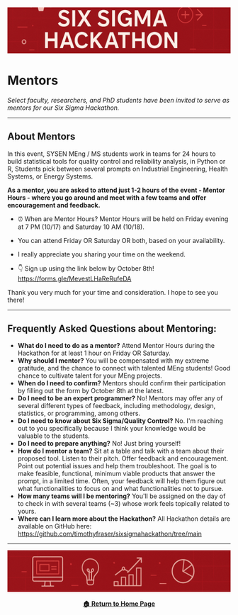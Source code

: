 ![](images/banner_thin.png)
---

# Mentors

*Select faculty, researchers, and PhD students have been invited to serve as mentors for our Six Sigma Hackathon.*

---

## About Mentors

In this event, SYSEN MEng / MS students work in teams for 24 hours to build statistical tools for quality control and reliability analysis, in Python or R,  Students pick between several prompts on Industrial Engineering, Health Systems, or Energy Systems.

**As a mentor, you are asked to attend just 1-2 hours of the event - Mentor Hours - where you go around and meet with a few teams and offer encouragement and feedback.**

- ⏰ When are Mentor Hours? Mentor Hours will be held on Friday evening at 7 PM (10/17) and Saturday 10 AM (10/18).
- You can attend Friday OR Saturday OR both, based on your availability. 
- I really appreciate you sharing your time on the weekend. 

- 👇 Sign up using the link below by October 8th! https://forms.gle/MevestLHaReRufeDA

Thank you very much for your time and consideration. I hope to see you there!

--- 

## Frequently Asked Questions about Mentoring:

- **What do I need to do as a mentor?** Attend Mentor Hours during the Hackathon for at least 1 hour on Friday OR Saturday.
- **Why should I mentor?** You will be compensated with my extreme gratitude, and the chance to connect with talented MEng students! Good chance to cultivate talent for your MEng projects.
- **When do I need to confirm?** Mentors should confirm their participation by filling out the form by October 8th at the latest.
- **Do I need to be an expert programmer?** No! Mentors may offer any of several different types of feedback, including methodology, design, statistics, or programming, among others.
- **Do I need to know about Six Sigma/Quality Control?** No. I'm reaching out to you specifically because I think your knowledge would be valuable to the students.
- **Do I need to prepare anything?** No! Just bring yourself! 
- **How do I mentor a team?** Sit at a table and talk with a team about their proposed tool. Listen to their pitch. Offer feedback and encouragement. Point out potential issues and help them troubleshoot. The goal is to make feasible, functional, minimum viable products that answer the prompt, in a limited time. Often, your feedback will help them figure out what functionalities to focus on and what functionalities not to pursue.
- **How many teams will I be mentoring?** You'll be assigned on the day of to check in with several teams (~3) whose work feels topically related to yours.
- **Where can I learn more about the Hackathon?** All Hackathon details are available on GitHub here: https://github.com/timothyfraser/sixsigmahackathon/tree/main


---

![](images/banner_icons.png)


<p align="center">
  <b><a href="https://github.com/timothyfraser/sixsigmahackathon/tree/main">🏠 Return to Home Page</a></b>
</p>
